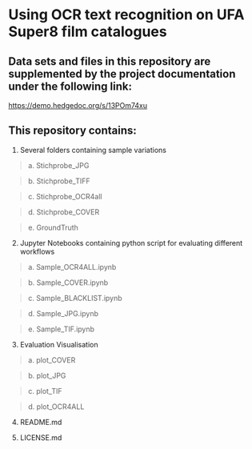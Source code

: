 # Using OCR text recognition on UFA Super8 film catalogues 

## Data sets and files in this repository are supplemented by the project documentation under the following link: 
https://demo.hedgedoc.org/s/13POm74xu

## This repository contains:
1. Several folders containing sample variations

> a. Stichprobe_JPG
  
> b. Stichprobe_TIFF
  
> c. Stichprobe_OCR4all

> d. Stichprobe_COVER

> e. GroundTruth

2. Jupyter Notebooks containing python script for evaluating different workflows

> a. Sample_OCR4ALL.ipynb

> b. Sample_COVER.ipynb

> c. Sample_BLACKLIST.ipynb

> d. Sample_JPG.ipynb

> e. Sample_TIF.ipynb

3. Evaluation Visualisation

> a. plot_COVER

> b. plot_JPG

> c. plot_TIF

> d. plot_OCR4ALL

4. README.md

5. LICENSE.md
